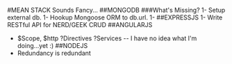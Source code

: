 #MEAN STACK
  Sounds Fancy...
##MONGODB
 ###What's Missing?
  1- Setup external db.
  1- Hookup Mongoose ORM to db.url.
  1- 
##EXPRESSJS
  1- Write RESTful API for NERD/GEEK CRUD
##ANGULARJS
  - $Scope, $http ?Directives ?Services
  -- I have no idea what I'm doing...yet :)
##NODEJS
  - Redundancy is redundant
